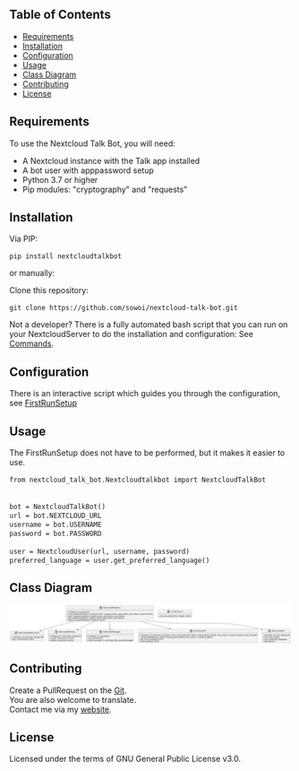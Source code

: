 


## Table of Contents
- [Requirements](#requirements)
- [Installation](#installation)
- [Configuration](#configuration)
- [Usage](#usage)
- [Class Diagram](#diagram)
- [Contributing](#contributing)
- [License](#license)

## Requirements
<a id='requirements'></a>
To use the Nextcloud Talk Bot, you will need:

 - A Nextcloud instance with the Talk app installed
 - A bot user with apppassword setup
 - Python 3.7 or higher
 - Pip modules: "cryptography" and "requests"



## Installation
<a id='installation'></a>

Via PIP:

```
pip install nextcloudtalkbot
```

or manually:

Clone this repository:

```
git clone https://github.com/sowoi/nextcloud-talk-bot.git
```

Not a developer?
There is a fully automated bash script that you can run on your NextcloudServer to do the installation and configuration: See [Commands](NextcloudCommands).


## Configuration
<a id='configuration'></a>

There is an interactive script which guides you through the configuration, see [FirstRunSetup](FirstRunSetup)



## Usage
<a id='usage'></a>
The FirstRunSetup does not have to be performed, but it makes it easier to use.

```
from nextcloud_talk_bot.Nextcloudtalkbot import NextcloudTalkBot


bot = NextcloudTalkBot()
url = bot.NEXTCLOUD_URL
username = bot.USERNAME
password = bot.PASSWORD

user = NextcloudUser(url, username, password)
preferred_language = user.get_preferred_language()

```

## Class Diagram
<a id='diagarm'></a>

![ClassDiagram](./diagrams/ClassDiagram.png)


## Contributing
<a id='contributing'></a>

Create a PullRequest on the [Git](https://github.com/sowoi/nextcloud-talk-bot).  
You are also welcome to translate.  
Contact me via my [website](https://okxo.de).  

## License

Licensed under the terms of GNU General Public License v3.0.


